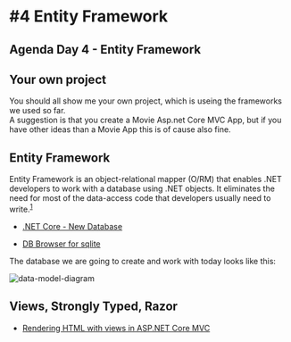 # #4 Entity Framework
## Agenda Day 4 - Entity Framework

## Your own project
You should all show me your own project, which is useing the frameworks we used so far.    
A suggestion is that you create a Movie Asp.net Core MVC App, but if you have other ideas than a Movie App this is of cause also fine. 

## Entity Framework
Entity Framework is an object-relational mapper (O/RM) that enables .NET developers to work with a database using .NET objects. It eliminates the need for most of the data-access code that developers usually need to write.<sup><a href="https://docs.microsoft.com/en-us/ef/">1</a></sup> 

* [.NET Core - New Database](https://docs.microsoft.com/en-us/ef/core/get-started/netcore/new-db-sqlite)

* [DB Browser for sqlite](http://sqlitebrowser.org/)


The database we are going to create and work with today looks like this:    

![data-model-diagram](/Materiaks/data-model-diagram.png)






## Views, Strongly Typed, Razor

* [Rendering HTML with views in ASP.NET Core MVC](https://docs.microsoft.com/en-us/aspnet/core/mvc/views/overview)
